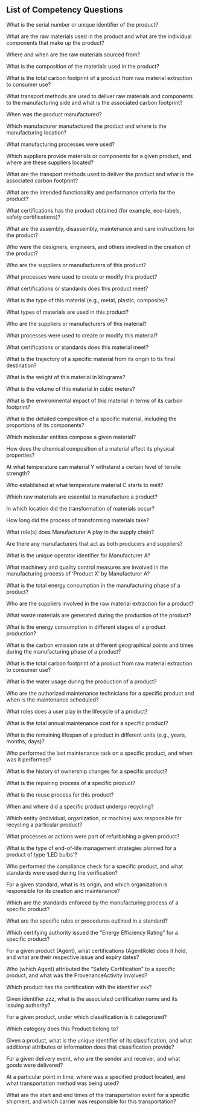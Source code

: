 ## List of Competency Questions

What is the serial number or unique identifier of the product?

What are the raw materials used in the product and what are the individual components that make up the product?

Where and when are the raw materials sourced from?

What is the composition of the materials used in the product?

What is the total carbon footprint of a product from raw material extraction to consumer use?

What transport methods are used to deliver raw materials and components to the manufacturing side and what is the associated carbon footprint?

When was the product manufactured?

Which manufacturer manufactured the product and where is the manufacturing location?

What manufacturing processes were used?

Which suppliers provide materials or components for a given product, and where are these suppliers located?

What are the transport methods used to deliver the product and what is the associated carbon footprint?

What are the intended functionality and performance criteria for the product?  

What certifications has the product obtained (for example, eco-labels, safety certifications)?

What are the assembly, disassembly, maintenance and care instructions for the product?

Who were the designers, engineers, and others involved in the creation of the product?

Who are the suppliers or manufacturers of this product?

What processes were used to create or modify this product?

What certifications or standards does this product meet?

What is the type of this material (e.g., metal, plastic, composite)? 

What types of materials are used in this product? 

Who are the suppliers or manufacturers of this material?

What processes were used to create or modify this material?

What certifications or standards does this material meet?

What is the trajectory of a specific material from its origin to tis final destination?

What is the weight of this material in kilograms?

What is the volume of this material in cubic meters?

What is the environmental impact of this material in terms of its carbon footprint?

What is the detailed composition of a specific material, including the proportions of its components?

Which molecular entities compose a given material?

How does the chemical composition of a material affect its physical properties?

At what temperature can material Y withstand a certain level of tensile strength?

Who established at what temperature material C starts to melt?

Which raw materials are essential to manufacture a product?

In which location did the transformation of materials occur?

How long did the process of transforming materials take?

What role(s) does Manufacturer A play in the supply chain? 

Are there any manufacturers that act as both producers and suppliers?

What is the unique operator identifier for Manufacturer A?

What machinery and quality control measures are involved in the manufacturing process of ‘Product X’ by Manufacturer A?

What is the total energy consumption in the manufacturing phase of a product?

Who are the suppliers involved in the raw material extraction for a product?

What waste materials are generated during the production of the product?

What is the energy consumption in different stages of a product production?

What is the carbon emission rate at different geographical points and times during the manufacturing phase of a product?

What is the total carbon footprint of a product from raw material extraction to consumer use?

What is the water usage during the production of a product?

Who are the authorized maintenance technicians for a specific product and when is the maintenance scheduled?

What roles does a user play in the lifecycle of a product? 

What is the total annual maintenance cost for a specific product?

What is the remaining lifespan of a product in different units (e.g., years, months, days)? 

Who performed the last maintenance task on a specific product, and when was it performed?

What is the history of ownership changes for a specific product?

What is the repairing process of a specific product?

What is the reuse process for this product?

When and where did a specific product undergo recycling?

Which entity (individual, organization, or machine) was responsible for recycling a particular product?

What processes or actions were part of refurbishing a given product?

What is the type of end-of-life management strategies planned for a product of type ‘LED bulbs’?

Who performed the compliance check for a specific product, and what standards were used during the verification?

For a given standard, what is its origin, and which organization is responsible for its creation and maintenance?

Which are the standards enforced by the manufacturing process of a specific product?

What are the specific rules or procedures outlined in a standard?

Which certifying authority issued the “Energy Efficiency Rating” for a specific product?

For a given product (Agent), what certifications (AgentRole) does it hold, and what are their respective issue and expiry dates?

Who (which Agent) attributed the “Safety Certification” to a specific product, and what was the ProvenanceActivity involved?

Which product has the certification with the identifier xxx?

Given identifier zzz, what is the associated certification name and its issuing authority?

For a given product, under which classification is it categorized? 

Which category does this Product belong to?

Given a product, what is the unique identifier of its classification, and what additional attributes or information does that classification provide?

For a given delivery event, who are the sender and receiver, and what goods were delivered?

At a particular point in time, where was a specified product located, and what transportation method was being used?

What are the start and end times of the transportation event for a specific shipment, and which carrier was responsible for this transportation?

